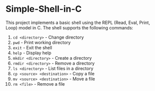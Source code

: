 # Simple-Shell-in-C

This project implements a basic shell using the REPL (Read, Eval, Print, Loop) model in C. The shell supports the following commands:

1. `cd <directory>` - Change directory
2. `pwd` - Print working directory
3. `exit` - Exit the shell
4. `help` - Display help
5. `mkdir <directory>` - Create a directory
6. `rmdir <directory>` - Remove a directory
7. `ls <directory>` - List files in a directory
8. `cp <source> <destination>` - Copy a file
9. `mv <source> <destination>` - Move a file
10. `rm <file>` - Remove a file
